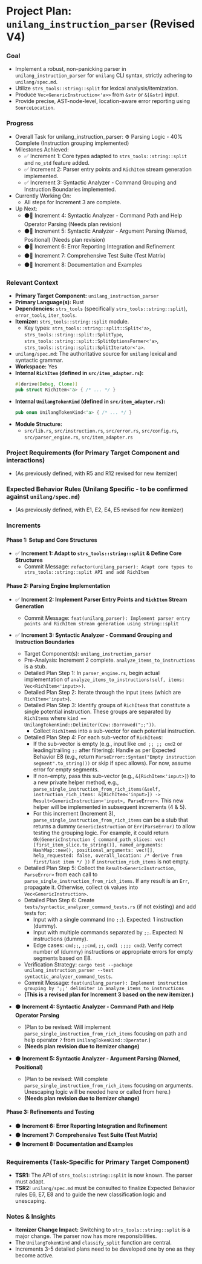 # Project Plan: `unilang_instruction_parser` (Revised V4)

### Goal
*   Implement a robust, non-panicking parser in `unilang_instruction_parser` for `unilang` CLI syntax, strictly adhering to `unilang/spec.md`.
*   Utilize `strs_tools::string::split` for lexical analysis/itemization.
*   Produce `Vec<GenericInstruction<'a>>` from `&str` or `&[&str]` input.
*   Provide precise, AST-node-level, location-aware error reporting using `SourceLocation`.

### Progress
*   Overall Task for unilang_instruction_parser: ⚙️ Parsing Logic - 40% Complete (Instruction grouping implemented)
*   Milestones Achieved:
    *   ✅ Increment 1: Core types adapted to `strs_tools::string::split` and `no_std` feature added.
    *   ✅ Increment 2: Parser entry points and `RichItem` stream generation implemented.
    *   ✅ Increment 3: Syntactic Analyzer - Command Grouping and Instruction Boundaries implemented.
*   Currently Working On:
    *   All steps for Increment 3 are complete.
*   Up Next:
    *   ⚫🚀 Increment 4: Syntactic Analyzer - Command Path and Help Operator Parsing (Needs plan revision)
    *   ⚫🚀 Increment 5: Syntactic Analyzer - Argument Parsing (Named, Positional) (Needs plan revision)
    *   ⚫🚀 Increment 6: Error Reporting Integration and Refinement
    *   ⚫🚀 Increment 7: Comprehensive Test Suite (Test Matrix)
    *   ⚫🚀 Increment 8: Documentation and Examples

### Relevant Context
*   **Primary Target Component:** `unilang_instruction_parser`
*   **Primary Language(s):** Rust
*   **Dependencies:** `strs_tools` (specifically `strs_tools::string::split`), `error_tools`, `iter_tools`.
*   **Itemizer:** `strs_tools::string::split` module.
    *   Key types: `strs_tools::string::split::Split<'a>`, `strs_tools::string::split::SplitType`, `strs_tools::string::split::SplitOptionsFormer<'a>`, `strs_tools::string::split::SplitIterator<'a>`.
*   `unilang/spec.md`: The authoritative source for `unilang` lexical and syntactic grammar.
*   **Workspace:** Yes
*   **Internal `RichItem` (defined in `src/item_adapter.rs`):**
    ```rust
    #[derive(Debug, Clone)]
    pub struct RichItem<'a> { /* ... */ }
    ```
*   **Internal `UnilangTokenKind` (defined in `src/item_adapter.rs`):**
    ```rust
    pub enum UnilangTokenKind<'a> { /* ... */ }
    ```
*   **Module Structure:**
    *   `src/lib.rs`, `src/instruction.rs`, `src/error.rs`, `src/config.rs`, `src/parser_engine.rs`, `src/item_adapter.rs`

### Project Requirements (for Primary Target Component and interactions)
*   (As previously defined, with R5 and R12 revised for new itemizer)

### Expected Behavior Rules (Unilang Specific - to be confirmed against `unilang/spec.md`)
*   (As previously defined, with E1, E2, E4, E5 revised for new itemizer)

### Increments

#### Phase 1: Setup and Core Structures

*   ✅ **Increment 1: Adapt to `strs_tools::string::split` & Define Core Structures**
    *   Commit Message: `refactor(unilang_parser): Adapt core types to strs_tools::string::split API and add RichItem`

#### Phase 2: Parsing Engine Implementation

*   ✅ **Increment 2: Implement Parser Entry Points and `RichItem` Stream Generation**
    *   Commit Message: `feat(unilang_parser): Implement parser entry points and RichItem stream generation using string::split`

*   ✅ **Increment 3: Syntactic Analyzer - Command Grouping and Instruction Boundaries**
    *   Target Component(s): `unilang_instruction_parser`
    *   Pre-Analysis: Increment 2 complete. `analyze_items_to_instructions` is a stub.
    *   Detailed Plan Step 1: In `parser_engine.rs`, begin actual implementation of `analyze_items_to_instructions(self, items: Vec<RichItem<'input>>)`.
    *   Detailed Plan Step 2: Iterate through the input `items` (which are `RichItem<'input>`).
    *   Detailed Plan Step 3: Identify groups of `RichItem`s that constitute a single potential instruction. These groups are separated by `RichItem`s where `kind == UnilangTokenKind::Delimiter(Cow::Borrowed(";;"))`.
        *   Collect `RichItem`s into a sub-vector for each potential instruction.
    *   Detailed Plan Step 4: For each sub-vector of `RichItem`s:
        *   If the sub-vector is empty (e.g., input like `cmd ;; ;; cmd2` or leading/trailing `;;` after filtering): Handle as per Expected Behavior E8 (e.g., return `ParseError::Syntax("Empty instruction segment".to_string())` or skip if spec allows). For now, assume error for empty segments.
        *   If non-empty, pass this sub-vector (e.g., `&[RichItem<'input>]`) to a new private helper method, e.g., `parse_single_instruction_from_rich_items(&self, instruction_rich_items: &[RichItem<'input>]) -> Result<GenericInstruction<'input>, ParseError>`. This new helper will be implemented in subsequent increments (4 & 5).
        *   For this increment (Increment 3), `parse_single_instruction_from_rich_items` can be a stub that returns a dummy `GenericInstruction` or `Err(ParseError)` to allow testing the grouping logic. For example, it could return `Ok(GenericInstruction { command_path_slices: vec![first_item_slice.to_string()], named_arguments: HashMap::new(), positional_arguments: vec![], help_requested: false, overall_location: /* derive from first/last item */ })` if `instruction_rich_items` is not empty.
    *   Detailed Plan Step 5: Collect the `Result<GenericInstruction, ParseError>` from each call to `parse_single_instruction_from_rich_items`. If any result is an `Err`, propagate it. Otherwise, collect `Ok` values into `Vec<GenericInstruction>`.
    *   Detailed Plan Step 6: Create `tests/syntactic_analyzer_command_tests.rs` (if not existing) and add tests for:
        *   Input with a single command (no `;;`). Expected: 1 instruction (dummy).
        *   Input with multiple commands separated by `;;`. Expected: N instructions (dummy).
        *   Edge cases: `cmd;;`, `;;cmd`, `;;`, `cmd1 ;;;; cmd2`. Verify correct number of (dummy) instructions or appropriate errors for empty segments based on E8.
    *   Verification Strategy: `cargo test --package unilang_instruction_parser --test syntactic_analyzer_command_tests`.
    *   Commit Message: `feat(unilang_parser): Implement instruction grouping by ';;' delimiter in analyze_items_to_instructions`
    *   **(This is a revised plan for Increment 3 based on the new itemizer.)**

*   ⚫ **Increment 4: Syntactic Analyzer - Command Path and Help Operator Parsing**
    *   (Plan to be revised: Will implement `parse_single_instruction_from_rich_items` focusing on path and help operator `?` from `UnilangTokenKind::Operator`.)
    *   **(Needs plan revision due to itemizer change)**
*   ⚫ **Increment 5: Syntactic Analyzer - Argument Parsing (Named, Positional)**
    *   (Plan to be revised: Will complete `parse_single_instruction_from_rich_items` focusing on arguments. Unescaping logic will be needed here or called from here.)
    *   **(Needs plan revision due to itemizer change)**

#### Phase 3: Refinements and Testing
*   ⚫ **Increment 6: Error Reporting Integration and Refinement**
*   ⚫ **Increment 7: Comprehensive Test Suite (Test Matrix)**
*   ⚫ **Increment 8: Documentation and Examples**

### Requirements (Task-Specific for Primary Target Component)
*   **TSR1:** The API of `strs_tools::string::split` is now known. The parser must adapt.
*   **TSR2:** `unilang/spec.md` must be consulted to finalize Expected Behavior rules E6, E7, E8 and to guide the new classification logic and unescaping.

### Notes & Insights
*   **Itemizer Change Impact:** Switching to `strs_tools::string::split` is a major change. The parser now has more responsibilities.
*   The `UnilangTokenKind` and `classify_split` function are central.
*   Increments 3-5 detailed plans need to be developed one by one as they become active.
